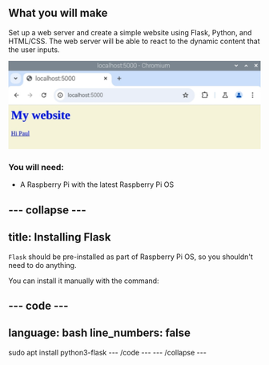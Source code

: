 ## What you will make

Set up a web server and create a simple website using Flask, Python, and HTML/CSS. 
The web server will be able to react to the dynamic content that the user inputs.

![A web browser open on a page with blue text on a beige background. The text says 'My website' and has a link to 'Hi Paul'.](images/flask-app-link.png)


### You will need:
- A Raspberry Pi with the latest Raspberry Pi OS 

--- collapse ---
---
title: Installing Flask
---

`Flask` should be pre-installed as part of Raspberry Pi OS, so you shouldn't need to do anything.

You can install it manually with the command:

--- code ---
---
language: bash
line_numbers: false
---
sudo apt install python3-flask
--- /code ---
--- /collapse ---